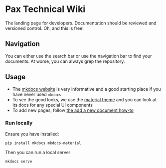 # Pax Technical Wiki

The landing page for developers. Documentation should be reviewed and versioned control. Oh, and this is free!

## Navigation

You can either use the search bar or use the navigation bar to find your documents. At worse, you can always grep the
repository.

## Usage

- The [mkdocs website](https://www.mkdocs.org/) is very informative and a good starting place if you have never
  used `mkdocs`
- To see the good looks, we use the [material theme](https://squidfunk.github.io/mkdocs-material/) and you can look at
  its docs for any special UI components
- To add new pages, follow [the add a new document how-to](./how-to/add-a-new-documentation-page.md)

### Run locally

Ensure you have installed:

```shell
pip install mkdocs mkdocs-material
```

Then you can run a local server

```shell
mkdocs serve
```